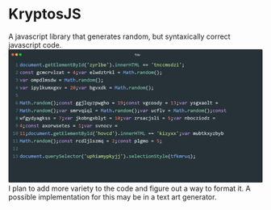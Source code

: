 # KryptosJS
A javascript library that generates random, but syntaxically correct javascript code.
![screen](screenshot.png)
<br>
I plan to add more variety to the code and figure out a way to format it. A possible implementation for this may be in a text art generator. 

